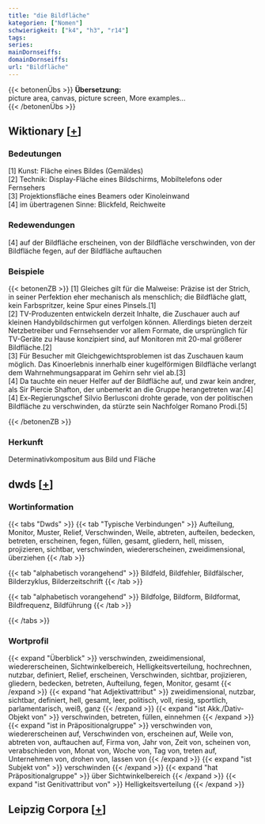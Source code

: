 ```yaml
---
title: "die Bildfläche"
kategorien: ["Nomen"]
schwierigkeit: ["k4", "h3", "r14"]
tags:
series:
mainDornseiffs:
domainDornseiffs:
url: "Bildfläche"
---
```


{{< betonenÜbs >}}
**Übersetzung:**  
picture area, canvas, picture screen, More examples...  
{{< /betonenÜbs >}}

## Wiktionary [[+](https://de.wiktionary.org/wiki/Bildfläche)]

### Bedeutungen
[1] Kunst: Fläche eines Bildes (Gemäldes)  
[2] Technik: Display-Fläche eines Bildschirms, Mobiltelefons oder Fernsehers  
[3] Projektionsfläche eines Beamers oder Kinoleinwand  
[4] im übertragenen Sinne: Blickfeld, Reichweite  

### Redewendungen
[4] auf der Bildfläche erscheinen, von der Bildfläche verschwinden, von der Bildfläche fegen, auf der Bildfläche auftauchen  

### Beispiele
{{< betonenZB >}}
[1] Gleiches gilt für die Malweise: Präzise ist der Strich, in seiner Perfektion eher mechanisch als menschlich; die Bildfläche glatt, kein Farbspritzer, keine Spur eines Pinsels.[1]  
[2] TV-Produzenten entwickeln derzeit Inhalte, die Zuschauer auch auf kleinen Handybildschirmen gut verfolgen können. Allerdings bieten derzeit Netzbetreiber und Fernsehsender vor allem Formate, die ursprünglich für TV-Geräte zu Hause konzipiert sind, auf Monitoren mit 20-mal größerer Bildfläche.[2]  
[3] Für Besucher mit Gleichgewichtsproblemen ist das Zuschauen kaum möglich. Das Kinoerlebnis innerhalb einer kugelförmigen Bildfläche verlangt dem Wahrnehmungsapparat im Gehirn sehr viel ab.[3]  
[4] Da tauchte ein neuer Helfer auf der Bildfläche auf, und zwar kein andrer, als Sir Piercie Shafton, der unbemerkt an die Gruppe herangetreten war.[4]  
[4] Ex-Regierungschef Silvio Berlusconi drohte gerade, von der politischen Bildfläche zu verschwinden, da stürzte sein Nachfolger Romano Prodi.[5]  

{{< /betonenZB >}}
### Herkunft
Determinativkompositum aus Bild und Fläche  



## dwds [[+](https://www.dwds.de/wb/Bildfläche)]

### Wortinformation
{{< tabs "Dwds" >}}
{{< tab "Typische Verbindungen" >}}
Aufteilung, Monitor, Muster, Relief, Verschwinden, Weile, abtreten, aufteilen, bedecken, betreten, erscheinen, fegen, füllen, gesamt, gliedern, hell, missen, projizieren, sichtbar, verschwinden, wiedererscheinen, zweidimensional, überziehen
{{< /tab >}}

{{< tab "alphabetisch vorangehend" >}}
Bildfeld, Bildfehler, Bildfälscher, Bilderzyklus, Bilderzeitschrift
{{< /tab >}}

{{< tab "alphabetisch vorangehend" >}}
Bildfolge, Bildform, Bildformat, Bildfrequenz, Bildführung
{{< /tab >}}

{{< /tabs >}}

### Wortprofil
{{< expand "Überblick" >}} verschwinden, zweidimensional, wiedererscheinen, Sichtwinkelbereich, Helligkeitsverteilung, hochrechnen, nutzbar, definiert, Relief, erscheinen, Verschwinden, sichtbar, projizieren, gliedern, bedecken, betreten, Aufteilung, fegen, Monitor, gesamt {{< /expand >}}
{{< expand "hat Adjektivattribut" >}} zweidimensional, nutzbar, sichtbar, definiert, hell, gesamt, leer, politisch, voll, riesig, sportlich, parlamentarisch, weiß, ganz {{< /expand >}}
{{< expand "ist Akk./Dativ-Objekt von" >}} verschwinden, betreten, füllen, einnehmen {{< /expand >}}
{{< expand "ist in Präpositionalgruppe" >}} verschwinden von, wiedererscheinen auf, Verschwinden von, erscheinen auf, Weile von, abtreten von, auftauchen auf, Firma von, Jahr von, Zeit von, scheinen von, verabschieden von, Monat von, Woche von, Tag von, treten auf, Unternehmen von, drohen von, lassen von {{< /expand >}}
{{< expand "ist Subjekt von" >}} verschwinden {{< /expand >}}
{{< expand "hat Präpositionalgruppe" >}} über Sichtwinkelbereich {{< /expand >}}
{{< expand "ist Genitivattribut von" >}} Helligkeitsverteilung {{< /expand >}}

## Leipzig Corpora [[+](https://corpora.uni-leipzig.de/en/res?word=Bildfläche&corpusId=deu_newscrawl-public_2018)]


